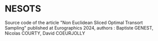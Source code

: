 # NESOTS
Source code of the article "Non Euclidean Sliced Optimal Transort Sampling" published at Eurographics 2024, authors : Baptiste GENEST, Nicolas COURTY, David COEURJOLLY

